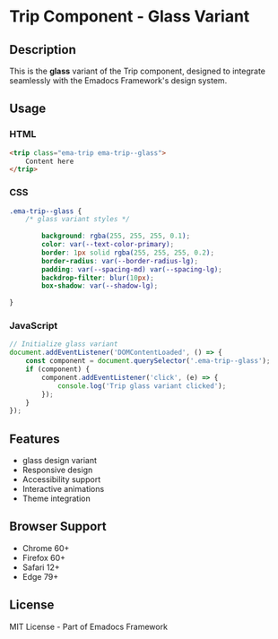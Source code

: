 # Trip Component - Glass Variant

## Description
This is the **glass** variant of the Trip component, designed to integrate seamlessly with the Emadocs Framework's design system.

## Usage

### HTML
```html
<trip class="ema-trip ema-trip--glass">
    Content here
</trip>
```

### CSS
```css
.ema-trip--glass {
    /* glass variant styles */
    
        background: rgba(255, 255, 255, 0.1);
        color: var(--text-color-primary);
        border: 1px solid rgba(255, 255, 255, 0.2);
        border-radius: var(--border-radius-lg);
        padding: var(--spacing-md) var(--spacing-lg);
        backdrop-filter: blur(10px);
        box-shadow: var(--shadow-lg);
    
}
```

### JavaScript
```javascript
// Initialize glass variant
document.addEventListener('DOMContentLoaded', () => {
    const component = document.querySelector('.ema-trip--glass');
    if (component) {
        component.addEventListener('click', (e) => {
            console.log('Trip glass variant clicked');
        });
    }
});
```

## Features
- glass design variant
- Responsive design
- Accessibility support
- Interactive animations
- Theme integration

## Browser Support
- Chrome 60+
- Firefox 60+
- Safari 12+
- Edge 79+

## License
MIT License - Part of Emadocs Framework
